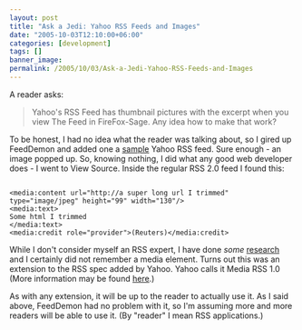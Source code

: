 ```yaml
---
layout: post
title: "Ask a Jedi: Yahoo RSS Feeds and Images"
date: "2005-10-03T12:10:00+06:00"
categories: [development]
tags: []
banner_image: 
permalink: /2005/10/03/Ask-a-Jedi-Yahoo-RSS-Feeds-and-Images
---
```


A reader asks:

<blockquote>
Yahoo's RSS Feed has thumbnail pictures with the excerpt when you view The Feed in FireFox-Sage. Any idea how to make that work?
</blockquote>

To be honest, I had no idea what the reader was talking about, so I gired up FeedDemon and added one a <a href="http://rss.news.yahoo.com/rss/oddlyenough">sample</a> Yahoo RSS feed. Sure enough - an image popped up. So, knowing nothing, I did what any good web developer does - I went to View Source. Inside the regular RSS 2.0 feed I found this:

<code>
&lt;media:content url="http://a super long url I trimmed" type="image/jpeg" height="99" width="130"/&gt;
&lt;media:text&gt;
Some html I trimmed
&lt;/media:text&gt;
&lt;media:credit role="provider"&gt;(Reuters)&lt;/media:credit&gt;
</code>

While I don't consider myself an RSS expert, I have done <i>some</i> <a href="http://blogs.law.harvard.edu/tech/rss">research</a> and I certainly did not remember a media element. Turns out this was an extension to the RSS spec added by Yahoo. Yahoo calls it Media RSS 1.0 (More information may be found <a href="http://search.yahoo.com/mrss">here</a>.) 

As with any extension, it will be up to the reader to actually use it. As I said above, FeedDemon had no problem with it, so I'm assuming more and more readers will be able to use it. (By "reader" I mean RSS applications.)